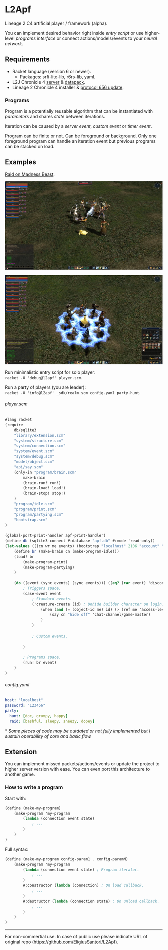 # L2Apf
Lineage 2 C4 artificial player / framework (alpha).

You can implement desired behavior right inside *entry script* or use higher-level *programs interface* or connect actions/models/events to your *neural network*.

## Requirements
* Racket language (version 6 or newer).
	* Packages: srfi-lite-lib, r6rs-lib, yaml.
* L2J Chronicle 4 [server](https://bitbucket.org/l2jserver/l2j-server-game/src/C4) & [datapack](https://bitbucket.org/l2jserver/l2j-server-datapack/src/C4).
* Lineage 2 Chronicle 4 installer & [protocol 656 update](https://drive.google.com/open?id=10uYHb6Hg07me7Y88xHDRUs4zI-c-njnE).

### Programs
Program is a potentially reusable algorithm that can be instantiated with *parameters* and shares *state* between iterations.

Iteration can be caused by a *server event*, *custom event* or *timer event*.

Program can be finite or not. Can be foreground or background. Only one foreground program can handle an iteration event but previous programs can be stacked on load.

## Examples
[Raid on Madness Beast](https://www.youtube.com/watch?v=HDGMbAhi6dA).

![Madness Beast](https://raw.githubusercontent.com/EligiusSantori/L2Apf/master/_sdk/screenshot_mbf.jpg)

![Scroll of Escape](https://raw.githubusercontent.com/EligiusSantori/L2Apf/master/_sdk/screenshot_soe.jpg)

Run minimalistic entry script for solo player:  
`racket -O 'debug@l2apf' player.scm`.

Run a party of players (you are leader):  
`racket -O 'info@l2apf' _sdk/realm.scm config.yaml party.hunt`.

###### player.scm
```scheme
#lang racket
(require
	db/sqlite3
	"library/extension.scm"
	"system/structure.scm"
	"system/connection.scm"
	"system/event.scm"
	"system/debug.scm"
	"model/object.scm"
	"api/say.scm"
	(only-in "program/brain.scm"
		make-brain
		(brain-run! run!)
		(brain-load! load!)
		(brain-stop! stop!)
	)
	"program/idle.scm"
	"program/print.scm"
	"program/partying.scm"
	"bootstrap.scm"
)

(global-port-print-handler apf-print-handler)
(define db (sqlite3-connect #:database "apf.db" #:mode 'read-only))
(let-values (((cn wr me events) (bootstrap "localhost" 2106 "account" "password" "name" db)))
	(define br (make-brain cn (make-program-idle)))
	(load! br
		(make-program-print)
		(make-program-partying)
	)

	(do ((event (sync events) (sync events))) ((eq? (car event) 'disconnect))
		; Triggers space.
		(case-event event
			; Standard events.
			('creature-create (id) ; Unhide builder character on login.
				(when (and (= (object-id me) id) (> (ref me 'access-level) 0))
					(say cn "hide off" 'chat-channel/game-master)
				)
			)

			; Custom events.

		)

		; Programs space.
		(run! br event)
	)
)
```

###### config.yaml
```yaml
host: "localhost"
password: "123456"
party:
  hunt: [doc, grumpy, happy]
  raid: [bashful, sleepy, sneezy, dopey]
```

\* *Some pieces of code may be outdated or not fully implemented but I sustain operability of core and basic flow.*

## Extension
You can implement missed packets/actions/events or update the project to higher server version with ease.
You can even port this architecture to another game.

### How to write a program
Start with:
```scheme
(define (make-my-program)
	(make-program 'my-program
		(lambda (connection event state)
			; ...
		)
	)
)
```

Full syntax:
```scheme
(define (make-my-program config-param1 . config-paramN)
	(make-program 'my-program
		(lambda (connection event state) ; Program iterator.
			; ...
		)
		#:constructor (lambda (connection) ; On load callback.
			; ...
		)
		#:destructor (lambda (connection state) ; On unload callback.
			; ...
		)
	)
)
```

---

For non-commertial use. In case of public use please indicate URL of original repo (https://github.com/EligiusSantori/L2Apf).
